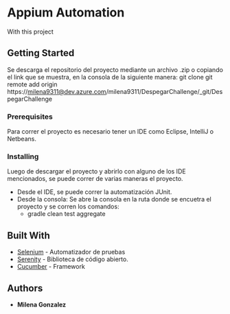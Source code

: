 # Appium Automation

With this project  

## Getting Started

Se descarga el repositorio del proyecto mediante un archivo .zip o copiando el link que se muestra, en la consola de la siguiente manera: git clone git remote add origin https://milena9311@dev.azure.com/milena9311/DespegarChallenge/_git/DespegarChallenge

### Prerequisites

Para correr el proyecto es necesario tener un IDE como Eclipse, IntelliJ o Netbeans.

### Installing

Luego de descargar el proyecto y abrirlo con alguno de los IDE mencionados, se puede correr de varias maneras el proyecto.
* Desde el IDE, se puede correr la automatización JUnit.
* Desde la consola: Se abre la consola en la ruta donde se encuetra el proyecto y se corren los comandos:
    * gradle clean test aggregate

## Built With

* [Selenium](https://www.seleniumhq.org/) - Automatizador de pruebas
* [Serenity](http://www.thucydides.info/#/) - Biblioteca de código abierto.
* [Cucumber](https://cucumber.io/) - Framework

## Authors

* **Milena Gonzalez**
